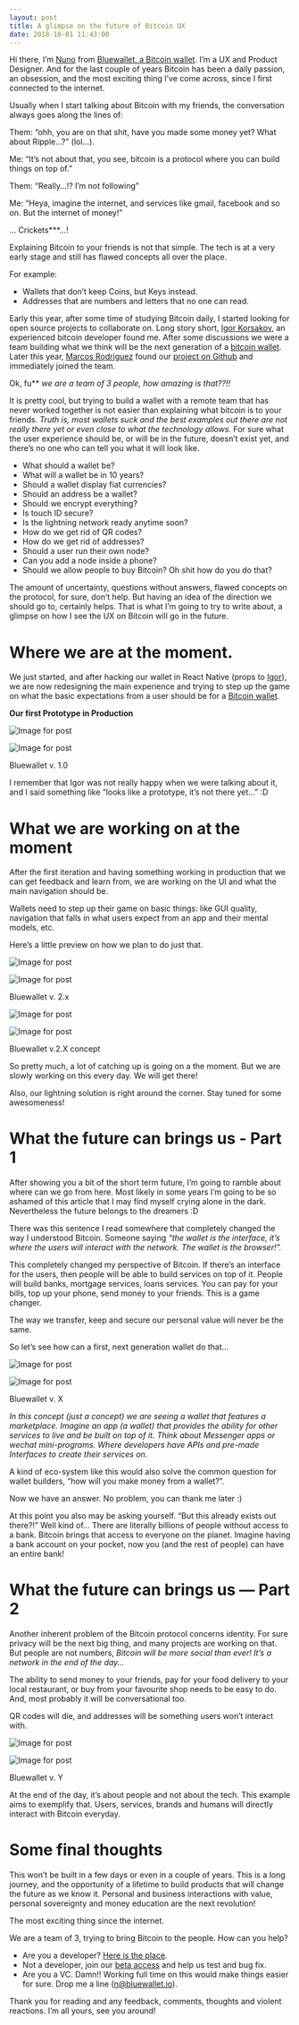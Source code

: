```yaml
---
layout: post
title: A glimpse on the future of Bitcoin UX
date: 2018-10-01 11:43:00
---
```

Hi there, I’m [Nuno](https://twitter.com/nvcoelho) from [Bluewallet, a Bitcoin wallet](https://bluewallet.io/). I’m a UX and Product Designer. And for the last couple of years Bitcoin has been a daily passion, an obsession, and the most exciting thing I’ve come across, since I first connected to the internet.

Usually when I start talking about Bitcoin with my friends, the conversation always goes along the lines of:

Them: “ohh, you are on that shit, have you made some money yet? What about Ripple…?” (lol…).

Me: “It’s not about that, you see, bitcoin is a protocol where you can build things on top of.”

Them: “Really…!? I’m not following”

Me: “Heya, imagine the internet, and services like gmail, facebook and so on. But the internet of money!”

… Crickets\*\**…!

Explaining Bitcoin to your friends is not that simple. The tech is at a very early stage and still has flawed concepts all over the place.

For example:

* Wallets that don’t keep Coins, but Keys instead.
* Addresses that are numbers and letters that no one can read.

Early this year, after some time of studying Bitcoin daily, I started looking for open source projects to collaborate on. Long story short, [Igor Korsakov](https://twitter.com/overtorment), an experienced bitcoin developer found me. After some discussions we were a team building what we think will be the next generation of a [bitcoin wallet](https://itunes.apple.com/us/app/bluewallet-bitcoin-wallet/id1376878040?l=ru&ls=1&mt=8). Later this year, [Marcos Rodriguez](https://github.com/marcosrdz) found our [project on Github](https://github.com/BlueWallet/BlueWallet) and immediately joined the team.

Ok, fu\*\* *we are a team of 3 people, how amazing is that??!!*

It is pretty cool, but trying to build a wallet with a remote team that has never worked together is not easier than explaining what bitcoin is to your friends. *Truth is, most wallets suck and the best examples out there are not really there yet or even close to what the technology allows.* For sure what the user experience should be, or will be in the future, doesn’t exist yet, and there’s no one who can tell you what it will look like.

* What should a wallet be?
* What will a wallet be in 10 years?
* Should a wallet display fiat currencies?
* Should an address be a wallet?
* Should we encrypt everything?
* Is touch ID secure?
* Is the lightning network ready anytime soon?
* How do we get rid of QR codes?
* How do we get rid of addresses?
* Should a user run their own node?
* Can you add a node inside a phone?
* Should we allow people to buy Bitcoin? Oh shit how do you do that?

The amount of uncertainty, questions without answers, flawed concepts on the protocol, for sure, don’t help. But having an idea of the direction we should go to, certainly helps. That is what I’m going to try to write about, a glimpse on how I see the UX on Bitcoin will go in the future.

# Where we are at the moment.

We just started, and after hacking our wallet in React Native (props to [Igor](https://twitter.com/overtorment)), we are now redesigning the main experience and trying to step up the game on what the basic expectations from a user should be for a [Bitcoin wallet](https://bluewallet.io/).

**Our first Prototype in Production**

![Image for post](https://miro.medium.com/max/60/1*BkxRuZqPs-H8fq1U5WYT_Q.png?q=20)

![Image for post](https://miro.medium.com/max/5754/1*BkxRuZqPs-H8fq1U5WYT_Q.png)

Bluewallet v. 1.0

I remember that Igor was not really happy when we were talking about it, and I said something like “looks like a prototype, it’s not there yet…” :D

# What we are working on at the moment

After the first iteration and having something working in production that we can get feedback and learn from, we are working on the UI and what the main navigation should be.

Wallets need to step up their game on basic things: like GUI quality, navigation that falls in what users expect from an app and their mental models, etc.

Here’s a little preview on how we plan to do just that.

![Image for post](https://miro.medium.com/freeze/max/34/1*Ce1O88UQUi7LeudYMnn2SA.gif?q=20)

![Image for post](https://miro.medium.com/max/750/1*Ce1O88UQUi7LeudYMnn2SA.gif)

Bluewallet v. 2.x

![Image for post](https://miro.medium.com/max/60/1*xSS3BEad9Wx9BpmVoe2W4A.png?q=20)

![Image for post](https://miro.medium.com/max/5300/1*xSS3BEad9Wx9BpmVoe2W4A.png)

Bluewallet v.2.X concept

So pretty much, a lot of catching up is going on a the moment. But we are slowly working on this every day. We will get there!

Also, our lightning solution is right around the corner. Stay tuned for some awesomeness!

# What the future can brings us - Part 1

After showing you a bit of the short term future, I’m going to ramble about where can we go from here. Most likely in some years I’m going to be so ashamed of this article that I may find myself crying alone in the dark. Nevertheless the future belongs to the dreamers :D

There was this sentence I read somewhere that completely changed the way I understood Bitcoin. Someone saying *“the wallet is the interface, it’s where the users will interact with the network. The wallet is the browser!”.*

This completely changed my perspective of Bitcoin. If there’s an interface for the users, then people will be able to build services on top of it. People will build banks, mortgage services, loans services. You can pay for your bills, top up your phone, send money to your friends. This is a game changer.

The way we transfer, keep and secure our personal value will never be the same.

So let’s see how can a first, next generation wallet do that…

![Image for post](https://miro.medium.com/freeze/max/28/1*QuLtnA_EGWJTNAJ_Nsk-7A.gif?q=20)

![Image for post](https://miro.medium.com/max/750/1*QuLtnA_EGWJTNAJ_Nsk-7A.gif)

Bluewallet v. X

*In this concept (just a concept) we are seeing a wallet that features a marketplace. Imagine an app (a wallet) that provides the ability for other services to live and be built on top of it. Think about Messenger apps or wechat mini-programs. Where developers have APIs and pre-made Interfaces to create their services on.*

A kind of eco-system like this would also solve the common question for wallet builders, “how will you make money from a wallet?”.

Now we have an answer. No problem, you can thank me later :)

At this point you also may be asking yourself. “But this already exists out there?!” Well kind of… There are literally billions of people without access to a bank. Bitcoin brings that access to everyone on the planet. Imagine having a bank account on your pocket, now you (and the rest of people) can have an entire bank!

# What the future can brings us — Part 2

Another inherent problem of the Bitcoin protocol concerns identity. For sure privacy will be the next big thing, and many projects are working on that. But people are not numbers, *Bitcoin will be more social than ever! It’s a network in the end of the day…*

The ability to send money to your friends, pay for your food delivery to your local restaurant, or buy from your favourite shop needs to be easy to do. And, most probably it will be conversational too.

QR codes will die, and addresses will be something users won’t interact with.

![Image for post](https://miro.medium.com/freeze/max/28/1*jhzjE2eK1sS8lEDutaQKgw.gif?q=20)

![Image for post](https://miro.medium.com/max/750/1*jhzjE2eK1sS8lEDutaQKgw.gif)

Bluewallet v. Y

At the end of the day, it’s about people and not about the tech. This example aims to exemplify that. Users, services, brands and humans will directly interact with Bitcoin everyday.

# Some final thoughts

This won’t be built in a few days or even in a couple of years. This is a long journey, and the opportunity of a lifetime to build products that will change the future as we know it. Personal and business interactions with value, personal sovereignty and money education are the next revolution!

The most exciting thing since the internet.

We are a team of 3, trying to bring Bitcoin to the people. How can you help?

* Are you a developer? [Here is the place](https://github.com/BlueWallet/BlueWallet).
* Not a developer, join our [beta access](https://testflight.apple.com/join/8KtgcwC6) and help us test and bug fix.
* Are you a VC. Damn!! Working full time on this would make things easier for sure. Drop me a line (n@bluewallet.io).

Thank you for reading and any feedback, comments, thoughts and violent reactions. I’m all yours, see you around!